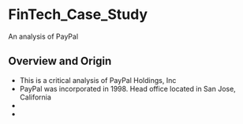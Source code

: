 # FinTech_Case_Study
An analysis of PayPal 
## Overview and Origin 
* This is a critical analysis of PayPal Holdings, Inc
* PayPal was incorporated in 1998. Head office located in San Jose, California 
* 
* 

